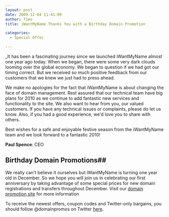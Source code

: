 ```yaml
---
layout: post
date: 2009-12-04 11:41:09
author: Timo
title: iWantMyName Thanks You with a Birthday Domain Promotion

categories:
  - Special Offer

---
```


_It has been a fascinating journey since we launched iWantMyName almost one year ago today. When we began, there were some very dark clouds looming over the global economy. We began to question if we had got our timing correct. But we received so much positive feedback from our customers that we knew we just had to press ahead.

We make no apologies for the fact that iWantMyName is about changing the face of domain management. Rest assured that our technical team have big plans for 2010 as we continue to add fantastic new services and functionality to the site. We also want to hear from you, our valued customers. If you have any technical issues or complaints, please do let us know. Also, if you had a good experience, we'd love you to share with others.

Best wishes for a safe and enjoyable festive season from the iWantMyName team and we look forward to a fantastic 2010!

**Paul Spence**:
CEO

## Birthday Domain Promotions##
We really can't believe it ourselves but iWantMyName is turning one year old in December. So we hope you will join us in celebrating our first anniversary by taking advantage of some special prices for new domain registrations and transfers throughout December. Visit our [domain promotion site](https://iwantmyname.com/domain-promo) for more information

To receive the newest offers, coupon codes and Twitter-only bargains, you should follow @domainpromos on Twitter [here](http://twitter.com/domainpromos).
